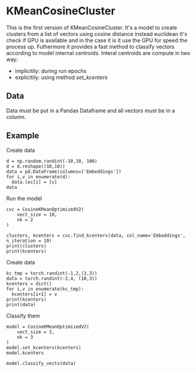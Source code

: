 # KMeanCosineCluster
This is the first version of KMeanCosineCluster. It's a model to create clusters from a list of vectors using cosine distance instead euclidean
It's check if GPU is available and in the case it is it use the GPU for speed the process up.
Futhermore it provides a fast method to classify vectors according to model internal centroids.
Interal centroids are compute in two way:
* implicitily: during run epochs
* explicitily: using method *set_kcenters*

## Data
Data must be put in a Pandas Dataframe and all vectors must be in a column.

## Example

Create data
```
d = np.random.randint(-10,10, 100)
d = d.reshape((10,10))
data = pd.DataFrame(columns=['Embeddings'])
for i,v in enumerate(d):
  data.loc[i] = [v]
data
```

Run the model

```
cvc = CosineKMeanOptimizedV2(
    vect_size = 10, 
    nk = 2
)

clusters, kcenters = cvc.find_kcenters(data, col_name='Embeddings', n_iteration = 10)
print(clusters)
print(kcenters)
```

Create data
```
kc_tmp = torch.randint(-1,2,(3,3))
data = torch.randint(-2,4, (10,3))
kcenters = dict()
for i,v in enumerate(kc_tmp):
  kcenters[i+1] = v
print(kcenters)
print(data)
```
Classify them
```
model = CosineKMeanOptimizedV2( 
    vect_size = 3, 
    nk = 3
)
model.set_kcenters(kcenters)
model.kcenters

model.classify_vects(data)
```
